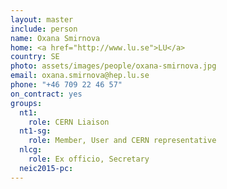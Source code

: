 ```yaml
---
layout: master
include: person
name: Oxana Smirnova
home: <a href="http://www.lu.se">LU</a>
country: SE
photo: assets/images/people/oxana-smirnova.jpg
email: oxana.smirnova@hep.lu.se
phone: "+46 709 22 46 57"
on_contract: yes
groups:
  nt1:
    role: CERN Liaison
  nt1-sg:
    role: Member, User and CERN representative
  nlcg:
    role: Ex officio, Secretary
  neic2015-pc:
---
```

